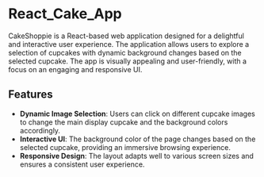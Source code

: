 # React_Cake_App
CakeShoppie is a React-based web application designed for a delightful and interactive user experience. The application allows users to explore a selection of cupcakes with dynamic background changes based on the selected cupcake. The app is visually appealing and user-friendly, with a focus on an engaging and responsive UI.
## Features

- **Dynamic Image Selection**: Users can click on different cupcake images to change the main display cupcake and the background colors accordingly.
- **Interactive UI**: The background color of the page changes based on the selected cupcake, providing an immersive browsing experience.
- **Responsive Design**: The layout adapts well to various screen sizes and ensures a consistent user experience.
